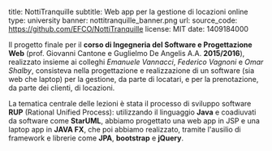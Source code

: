 title: NottiTranquille
subtitle: Web app per la gestione di locazioni online 
type: university
banner: nottitranquille_banner.png
url:
source_code: https://github.com/EFCO/NottiTranquille 
license: MIT
date: 1409184000

Il progetto finale per il **corso di Ingegneria del Software e Progettazione Web**
(prof. Giovanni Cantone e Guglielmo De Angelis A.A. **2015/2016**),
realizzato insieme ai colleghi *Emanuele Vannacci*, *Federico Vagnoni* e *Omar Shalby*,
consisteva nella progettazione e realizzazione di un software (sia web che laptop) per la
gestione, da parte di locatari, e per la prenotazione, da parte dei clienti, di locazioni.

La tematica centrale delle lezioni è stata il processo di sviluppo software **RUP** (Rational Unified Process):
utilizzando il linguaggio **Java** e coadiuvati da software come **StarUML**, abbiamo progettato
una web app in JSP e una laptop app in **JAVA FX**, che poi abbiamo realizzato, tramite l'ausilio
di framework e librerie come **JPA**, **bootstrap** e **jQuery**.